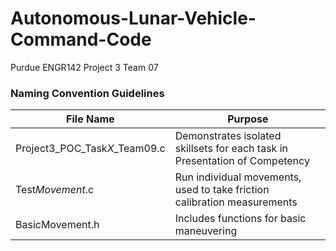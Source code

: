 # Autonomous-Lunar-Vehicle-Command-Code
Purdue ENGR142 Project 3 Team 07

### Naming Convention Guidelines

File Name | Purpose
------------ | -------------
Project3_POC_Task*X*_Team09.c | Demonstrates isolated skillsets for each task in Presentation of Competency
Test*Movement*.c | Run individual movements, used to take friction calibration measurements
BasicMovement.h | Includes functions for basic maneuvering
